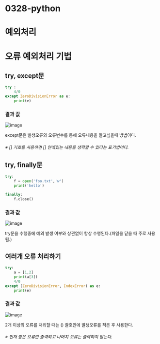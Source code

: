 # 0328-python
# 예외처리
# 오류 예외처리 기법
## try, except문
```python
try :
    4/0
except ZeroDivisionError as e:
    print(e)
```
### 결과 값
![image](https://user-images.githubusercontent.com/104752580/228095657-0a385848-1b08-478e-9b4b-14a4f30286f6.png)

except문은 발생오류와 오류변수를 통해 오류내용을 알고싶을때 방법이다.
###### ※ [] 기호를 사용하면 [] 안에있는 내용을 생략할 수 있다는 표기법이다.
## try, finally문
```python
try:
    f = open('foo.txt','w')
    print('hello')
    
finally:
    f.close()
```
### 결과 값
![image](https://user-images.githubusercontent.com/104752580/228096460-7e7e9bd1-efb5-495a-a44e-08e932e0c932.png)

try문을 수행중에 예외 발생 여부와 상관없이 항상 수행된다.(파일을 닫을 때 주로 사용됨.)
## 여러개 오류 처리하기
```python
try:
    a = [1,2]
    print(a[3])
    4/0
except (ZeroDivisionError, IndexError) as e:
    print(e)
```
### 결과 값
![image](https://user-images.githubusercontent.com/104752580/228097272-af6b527b-93bc-4f89-a8f1-41bf958e23db.png)

2개 이상의 오류를 처리할 때는 () 괄호안에 발생오류를 적은 후 사용한다.
###### ※ 먼저 받은 오류만 출력되고 나머지 오류는 출력하지 않는다.
